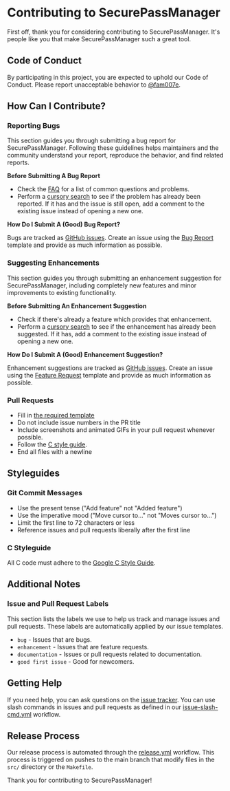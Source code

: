 # Contributing to SecurePassManager

First off, thank you for considering contributing to SecurePassManager. It's people like you that make SecurePassManager such a great tool.

## Code of Conduct

By participating in this project, you are expected to uphold our Code of Conduct. Please report unacceptable behavior to [@fam007e](mailto:faisalmoshiur+secpasswdreport@gmail.com).

## How Can I Contribute?

### Reporting Bugs

This section guides you through submitting a bug report for SecurePassManager. Following these guidelines helps maintainers and the community understand your report, reproduce the behavior, and find related reports.

**Before Submitting A Bug Report**

* Check the [FAQ](docs/FAQ.md) for a list of common questions and problems.
* Perform a [cursory search](https://github.com/fam007e/SecurePasswd_MGMT/issues) to see if the problem has already been reported. If it has and the issue is still open, add a comment to the existing issue instead of opening a new one.

**How Do I Submit A (Good) Bug Report?**

Bugs are tracked as [GitHub issues](https://github.com/fam007e/SecurePasswd_MGMT/issues). Create an issue using the [Bug Report](.github/ISSUE_TEMPLATE/bug_report.md) template and provide as much information as possible.

### Suggesting Enhancements

This section guides you through submitting an enhancement suggestion for SecurePassManager, including completely new features and minor improvements to existing functionality.

**Before Submitting An Enhancement Suggestion**

* Check if there's already a feature which provides that enhancement.
* Perform a [cursory search](https://github.com/fam007e/SecurePasswd_MGMT/issues) to see if the enhancement has already been suggested. If it has, add a comment to the existing issue instead of opening a new one.

**How Do I Submit A (Good) Enhancement Suggestion?**

Enhancement suggestions are tracked as [GitHub issues](https://github.com/fam007e/SecurePasswd_MGMT/issues). Create an issue using the [Feature Request](.github/ISSUE_TEMPLATE/feature_request.md) template and provide as much information as possible.

### Pull Requests

* Fill in [the required template](.github/PULL_REQUEST_TEMPLATE.md)
* Do not include issue numbers in the PR title
* Include screenshots and animated GIFs in your pull request whenever possible.
* Follow the [C style guide](https://google.github.io/styleguide/cguide.html).
* End all files with a newline

## Styleguides

### Git Commit Messages

* Use the present tense ("Add feature" not "Added feature")
* Use the imperative mood ("Move cursor to..." not "Moves cursor to...")
* Limit the first line to 72 characters or less
* Reference issues and pull requests liberally after the first line

### C Styleguide

All C code must adhere to the [Google C Style Guide](https://google.github.io/styleguide/cguide.html).

## Additional Notes

### Issue and Pull Request Labels

This section lists the labels we use to help us track and manage issues and pull requests. These labels are automatically applied by our issue templates.

* `bug` - Issues that are bugs.
* `enhancement` - Issues that are feature requests.
* `documentation` - Issues or pull requests related to documentation.
* `good first issue` - Good for newcomers.

## Getting Help

If you need help, you can ask questions on the [issue tracker](https://github.com/fam007e/SecurePasswd_MGMT/issues). You can use slash commands in issues and pull requests as defined in our [issue-slash-cmd.yml](.github/workflows/issue-slash-cmd.yml) workflow.

## Release Process

Our release process is automated through the [release.yml](.github/workflows/release.yml) workflow. This process is triggered on pushes to the main branch that modify files in the `src/` directory or the `Makefile`.

Thank you for contributing to SecurePassManager!
